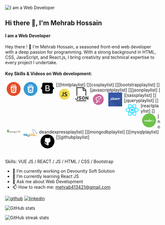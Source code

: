 ![I am a Web Developer](https://media.licdn.com/dms/image/D5616AQGDqkNTf6GEDw/profile-displaybackgroundimage-shrink_350_1400/0/1704223854358?e=1727913600&v=beta&t=grqrpS2N3NihqkolDD8V7xboAUrD5bDbHMaFKnouI3k)


## Hi there 👋, I'm Mehrab Hossain
#### I am a Web Developer

Hey there ! 👋 I'm Mehrab Hossain, a seasoned front-end web developer with a deep passion for programming. With a strong background in HTML, CSS, JavaScript, and React.js, I bring creativity and technical expertise to every project I undertake.

#### Key Skills & Videos on Web development:

[<img align="left" alt="html5" title="html playlist" width="45" hspace="5" src="./images/html5.svg" />][htmlplaylist]
[<img align="left" alt="css3" title="css playlist" width="45" hspace="5" src="./images/css3.svg" />][cssplaylist]
[<img align="left" alt="bootstrap" title="bootstrap playlist" width="45" hspace="5" src="./images/bootstrap.svg" />][bootstrapplaylist]
[<img align="left" alt="javascript" title="javascript playlist" width="45" hspace="5" src="./images/js.svg" />][javascriptplaylist]
[<img align="left" alt="json" title="json playlist" width="45" hspace="5" src="./images/json.svg" />][jsonplaylist]
[<img align="left" alt="sass" title="sass playlist" width="45" hspace="5" src="./images/sass.svg" />][sassplaylist]
[<img align="left" alt="jquery" title="jquery playlist" width="45" hspace="5" src="./images/jquery.svg" />][jqueryplaylist]
[<img align="left" alt="react" title="react playlist" width="45" hspace="5" src="./images/react.svg" />][reactplaylist]
[<img align="left" alt="node and express" title="node and express playlist" width="45" hspace="5" src="./images/node.svg" />][nodeandexpressplaylist]
[<img align="left" alt="mongodb" title="mongodb playlist" width="45" hspace="5" src="./images/mongodb.svg" />][mongodbplaylist]
[<img align="left" alt="mysql" title="mysql playlist" width="45" hspace="5" src="./images/mysql.svg" />][mysqlplaylist]
[<img align="left" alt="github" title="github playlist" width="45" hspace="5" src="./images/github.svg" />][githubplaylist]

<br />
<br />

Skills: VUE JS / REACT / JS / HTML / CSS / Bootstrap

- 🔭 I’m currently working on Devounity Soft Solution 
- 🌱 I’m currently learning React JS 
- 💬 Ask me about Web Development 
- 📫 How to reach me: mehrab413421@gmail.com 


[<img src='https://cdn.jsdelivr.net/npm/simple-icons@3.0.1/icons/github.svg' alt='github' height='40'>](https://github.com/mehrab2004)  [<img src='https://cdn.jsdelivr.net/npm/simple-icons@3.0.1/icons/linkedin.svg' alt='linkedin' height='40'>](https://www.linkedin.com/in/mehrab-hossain-webdeveloper-fiverr-devounity/)  

![GitHub stats](https://github-readme-stats.vercel.app/api?username=mehrab2004&show_icons=true)  

![GitHub streak stats](https://streak-stats.demolab.com/?user=mehrab2004)  

